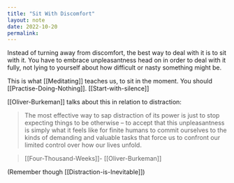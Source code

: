 ```yaml
---
title: "Sit With Discomfort"
layout: note
date: 2022-10-20
permalink:
---
```

  
Instead of turning away from discomfort, the best way to deal with it is to sit with it. You have to embrace unpleasantness head on in order to deal with it fully, not lying to yourself about how difficult or nasty something might be.

This is what [[Meditating]] teaches us, to sit in the moment. You should [[Practise-Doing-Nothing]]. [[Start-with-silence]]

[[Oliver-Burkeman]] talks about this in relation to distraction:
  

> The most effective way to sap distraction of its power is just to stop expecting things to be otherwise – to accept that this unpleasantness is simply what it feels like for finite humans to commit ourselves to the kinds of demanding and valuable tasks that force us to confront our limited control over how our lives unfold.

> [[Four-Thousand-Weeks]]- [[Oliver-Burkeman]]

(Remember though [[Distraction-is-Inevitable]])